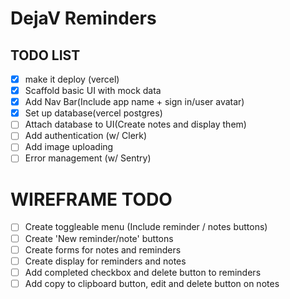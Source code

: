 # DejaV Reminders

## TODO LIST

- [x] make it deploy (vercel)
- [x] Scaffold basic UI with mock data
- [x] Add Nav Bar(Include app name + sign in/user avatar)
- [x] Set up database(vercel postgres)
- [ ] Attach database to UI(Create notes and display them)
- [ ] Add authentication (w/ Clerk)
- [ ] Add image uploading
- [ ] Error management (w/ Sentry)

# WIREFRAME TODO

- [ ] Create toggleable menu (Include reminder / notes buttons)
- [ ] Create 'New reminder/note' buttons
- [ ] Create forms for notes and reminders
- [ ] Create display for reminders and notes
- [ ] Add completed checkbox and delete button to reminders
- [ ] Add copy to clipboard button, edit and delete button on notes
